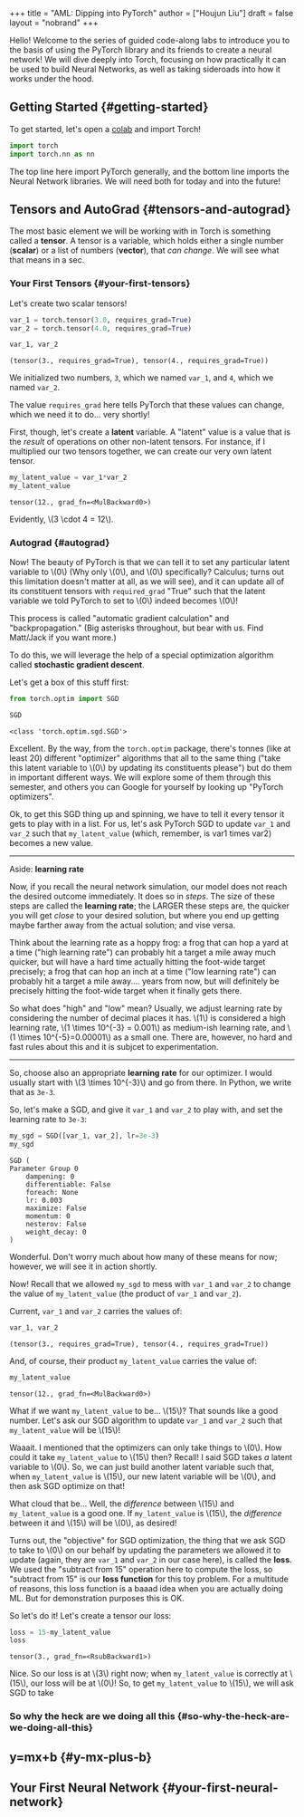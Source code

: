 +++
title = "AML: Dipping into PyTorch"
author = ["Houjun Liu"]
draft = false
layout = "nobrand"
+++

Hello! Welcome to the series of guided code-along labs to introduce you to the basis of using the PyTorch library and its friends to create a neural network! We will dive deeply into Torch, focusing on how practically it can be used to build Neural Networks, as well as taking sideroads into how it works under the hood.


## Getting Started {#getting-started}

To get started, let's open a [colab](https://colab.research.google.com/) and import Torch!

```python
import torch
import torch.nn as nn
```

The top line here import PyTorch generally, and the bottom line imports the Neural Network libraries. We will need both for today and into the future!


## Tensors and AutoGrad {#tensors-and-autograd}

The most basic element we will be working with in Torch is something called a **tensor**. A tensor is a variable, which holds either a single number (**scalar**) or a list of numbers (**vector**), that _can change_. We will see what that means in a sec.


### Your First Tensors {#your-first-tensors}

Let's create two scalar tensors!

```python
var_1 = torch.tensor(3.0, requires_grad=True)
var_2 = torch.tensor(4.0, requires_grad=True)

var_1, var_2
```

```text
(tensor(3., requires_grad=True), tensor(4., requires_grad=True))
```

We initialized two numbers, `3`, which we named `var_1`, and `4`, which we named `var_2`.

The value `requires_grad` here tells PyTorch that these values can change, which we need it to do... very shortly!

First, though, let's create a **latent** variable. A "latent" value is a value that is the _result_ of operations on other non-latent tensors. For instance, if I multiplied our two tensors together, we can create our very own latent tensor.

```python
my_latent_value = var_1*var_2
my_latent_value
```

```text
tensor(12., grad_fn=<MulBackward0>)
```

Evidently, \\(3 \cdot 4 = 12\\).


### Autograd {#autograd}

Now! The beauty of PyTorch is that we can tell it to set any particular latent variable to \\(0\\) (Why only \\(0\\), and \\(0\\) specifically? Calculus; turns out this limitation doesn't matter at all, as we will see), and it can update all of its constituent tensors with `required_grad` "True" such that the latent variable we told PyTorch to set to \\(0\\) indeed becomes \\(0\\)!

This process is called "automatic gradient calculation" and "backpropagation." (Big asterisks throughout, but bear with us. Find Matt/Jack if you want more.)

To do this, we will leverage the help of a special optimization algorithm called **stochastic gradient descent**.

Let's get a box of this stuff first:

```python
from torch.optim import SGD

SGD
```

```text
<class 'torch.optim.sgd.SGD'>
```

Excellent. By the way, from the `torch.optim` package, there's tonnes (like at least 20) different "optimizer" algorithms that all to the same thing ("take this latent variable to \\(0\\) by updating its constituents please") but do them in important different ways. We will explore some of them through this semester, and others you can Google for yourself by looking up "PyTorch optimizers".

Ok, to get this SGD thing up and spinning, we have to tell it every tensor it gets to play with in a list. For us, let's ask PyTorch SGD to update `var_1` and `var_2` such that `my_latent_value` (which, remember, is var1 times var2) becomes a new value.

---

Aside: **learning rate**

Now, if you recall the neural network simulation, our model does not reach the desired outcome immediately. It does so in _steps_. The size of these steps are called the **learning rate**; the LARGER these steps are, the quicker you will get _close_ to your desired solution, but where you end up getting maybe farther away from the actual solution; and vise versa.

Think about the learning rate as a hoppy frog: a frog that can hop a yard at a time ("high learning rate") can probably hit a target a mile away much quicker, but will have a hard time actually hitting the foot-wide target precisely; a frog that can hop an inch at a time ("low learning rate") can probably hit a target a mile away.... years from now, but will definitely be precisely hitting the foot-wide target when it finally gets there.

So what does "high" and "low" mean? Usually, we adjust learning rate by considering the number of decimal places it has. \\(1\\) is considered a high learning rate, \\(1 \times 10^{-3} = 0.001\\) as medium-ish learning rate, and \\(1 \times 10^{-5}=0.00001\\) as a small one. There are, however, no hard and fast rules about this and it is subjcet to experimentation.

---

So, choose also an appropriate **learning rate** for our optimizer. I would usually start with \\(3 \times 10^{-3}\\) and go from there. In Python, we write that as `3e-3`.

So, let's make a SGD, and give it `var_1` and `var_2` to play with, and set the learning rate to `3e-3`:

```python
my_sgd = SGD([var_1, var_2], lr=3e-3)
my_sgd
```

```text
SGD (
Parameter Group 0
    dampening: 0
    differentiable: False
    foreach: None
    lr: 0.003
    maximize: False
    momentum: 0
    nesterov: False
    weight_decay: 0
)
```

Wonderful. Don't worry much about how many of these means for now; however, we will see it in action shortly.

Now! Recall that we allowed `my_sgd` to mess with `var_1` and `var_2` to change the value of `my_latent_value` (the product of `var_1` and `var_2`).

Current, `var_1` and `var_2` carries the values of:

```python
var_1, var_2
```

```text
(tensor(3., requires_grad=True), tensor(4., requires_grad=True))
```

And, of course, their product `my_latent_value` carries the value of:

```python
my_latent_value
```

```text
tensor(12., grad_fn=<MulBackward0>)
```

What if we want `my_latent_value` to be... \\(15\\)? That sounds like a good number. Let's ask our SGD algorithm to update `var_1` and `var_2` such that `my_latent_value` will be \\(15\\)!

Waaait. I mentioned that the optimizers can only take things to \\(0\\). How could it take `my_latent_value` to \\(15\\) then? Recall! I said SGD takes _a_ latent variable to \\(0\\). So, we can just build another latent variable such that, when `my_latent_value` is \\(15\\), our new latent variable will be \\(0\\), and then ask SGD optimize on that!

What cloud that be... Well, the _difference_ between \\(15\\) and `my_latent_value` is a good one. If `my_latent_value` is \\(15\\), the _difference_ between it and \\(15\\) will be \\(0\\), as desired!

Turns out, the "objective" for SGD optimization, the thing that we ask SGD to take to \\(0\\) on our behalf by updating the parameters we allowed it to update (again, they are `var_1` and `var_2` in our case here), is called the **loss**. We used the "subtract from 15" operation here to compute the loss, so "subtract from 15" is our **loss function** for this toy problem. For a multitude of reasons, this loss function is a baaad idea when you are actually doing ML. But for demonstration purposes this is OK.

So let's do it! Let's create a tensor our loss:

```python
loss = 15-my_latent_value
loss
```

```text
tensor(3., grad_fn=<RsubBackward1>)
```

Nice. So our loss is at \\(3\\) right now; when `my_latent_value` is correctly at \\(15\\), our loss will be at \\(0\\)! So, to get `my_latent_value` to \\(15\\), we will ask SGD to take


### So why the heck are we doing all this {#so-why-the-heck-are-we-doing-all-this}


## y=mx+b {#y-mx-plus-b}


## Your First Neural Network {#your-first-neural-network}